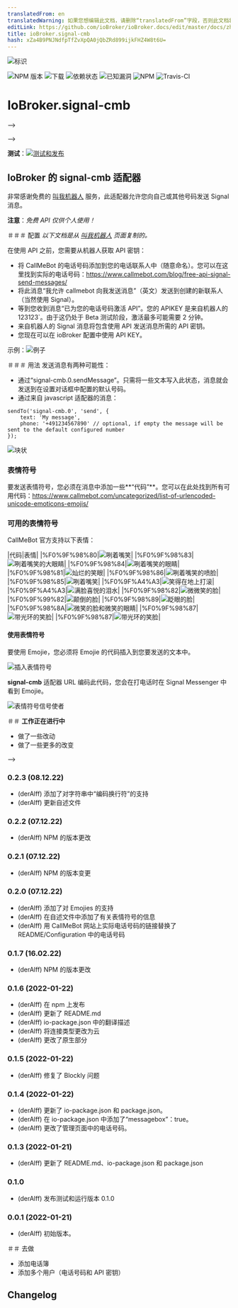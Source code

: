 ```yaml
---
translatedFrom: en
translatedWarning: 如果您想编辑此文档，请删除“translatedFrom”字段，否则此文档将再次自动翻译
editLink: https://github.com/ioBroker/ioBroker.docs/edit/master/docs/zh-cn/adapterref/iobroker.signal-cmb/README.md
title: ioBroker.signal-cmb
hash: xZa4B9PNJNdfpTfZvXpQA0jQbZRd899ijkFHZ4W8t6U=
---
```

![标识](../../../en/adapterref/iobroker.signal-cmb/admin/signal-cmb.png)

![NPM 版本](http://img.shields.io/npm/v/iobroker.signal-cmb.svg)
![下载](https://img.shields.io/npm/dm/iobroker.signal-cmb.svg)
![依赖状态](https://img.shields.io/david/ioBroker/iobroker.signal-cmb.svg)
![已知漏洞](https://snyk.io/test/github/ioBroker/ioBroker.signal-cmb/badge.svg)
![NPM](https://nodei.co/npm/iobroker.signal-cmb.png?downloads=true)
![Travis-CI](http://img.shields.io/travis/ioBroker/ioBroker.signal-cmb/master.svg)

# IoBroker.signal-cmb
-->

-->

**测试**：[![测试和发布](https://github.com/necotec/ioBroker.signal-cmb/actions/workflows/test-and-release.yml/badge.svg)](https://github.com/necotec/ioBroker.signal-cmb/actions/workflows/test-and-release.yml)

## IoBroker 的 signal-cmb 适配器
非常感谢免费的 [叫我机器人](https://www.callmebot.com/blog/free-api-signal-send-messages/) 服务，此适配器允许您向自己或其他号码发送 Signal 消息。

**注意**：*免费 API 仅供个人使用！*

＃＃＃ 配置
*以下文档是从 [叫我机器人](https://www.callmebot.com/blog/free-api-signal-send-messages/) 页面复制的。*

在使用 API 之前，您需要从机器人获取 API 密钥：

- 将 CallMeBot 的电话号码添加到您的电话联系人中（随意命名）。您可以在这里找到实际的电话号码：https://www.callmebot.com/blog/free-api-signal-send-messages/
- 将此消息“我允许 callmebot 向我发送消息”（英文）发送到创建的新联系人（当然使用 Signal）。
- 等到您收到消息“已为您的电话号码激活 API”。您的 APIKEY 是来自机器人的 123123`。由于这仍处于 Beta 测试阶段，激活最多可能需要 2 分钟。
- 来自机器人的 Signal 消息将包含使用 API 发送消息所需的 API 密钥。
- 您现在可以在 ioBroker 配置中使用 API KEY。

示例：![例子](../../../en/adapterref/iobroker.signal-cmb/img/signal.jpg)

＃＃＃ 用法
发送消息有两种可能性：

- 通过“signal-cmb.0.sendMessage”。只需将一些文本写入此状态，消息就会发送到在设置对话框中配置的默认号码。
- 通过来自 javascript 适配器的消息：

```
sendTo('signal-cmb.0', 'send', {
    text: 'My message',
    phone: '+491234567890' // optional, if empty the message will be sent to the default configured number
});
```

![块状](../../../en/adapterref/iobroker.signal-cmb/img/blockly-signal.png)

### 表情符号
要发送表情符号，您必须在消息中添加一些**“代码”**。您可以在此处找到所有可用代码：https://www.callmebot.com/uncategorized/list-of-urlencoded-unicode-emoticons-emojis/

### 可用的表情符号
CallMeBot 官方支持以下表情：

|代码|表情|
|%F0%9F%98%80|![咧着嘴笑](../../../en/adapterref/iobroker.signal-cmb/img/emojies/01_grinning.png)|
|%F0%9F%98%83|![咧着嘴笑的大眼睛](../../../en/adapterref/iobroker.signal-cmb/img/emojies/02_grinning_big_eyes.png)|
|%F0%9F%98%84|![咧着嘴笑的眼睛](../../../en/adapterref/iobroker.signal-cmb/img/emojies/03_grinning_smiling_eyes.png)|
|%F0%9F%98%81|![灿烂的笑眼](../../../en/adapterref/iobroker.signal-cmb/img/emojies/04_beaming_smiling_eyes.png)|
|%F0%9F%98%86|![咧着嘴笑的喷脸](../../../en/adapterref/iobroker.signal-cmb/img/emojies/05_grinning_squinting_face.png)|
|%F0%9F%98%85|![咧着嘴笑](../../../en/adapterref/iobroker.signal-cmb/img/emojies/06_grinning_sweat.png)|
|%F0%9F%A4%A3|![笑得在地上打滚](../../../en/adapterref/iobroker.signal-cmb/img/emojies/07_rolling_on_the_floor_laughing.png)|
|%F0%9F%A4%A3|![满脸喜悦的泪水](../../../en/adapterref/iobroker.signal-cmb/img/emojies/08_face_with_tears_of_joy.png)|
|%F0%9F%98%82|![微微笑的脸](../../../en/adapterref/iobroker.signal-cmb/img/emojies/09_slightly_smiling_face.png)|
|%F0%9F%99%82|![颠倒的脸](../../../en/adapterref/iobroker.signal-cmb/img/emojies/10_upside_down_face.png)|
|%F0%9F%98%89|![眨眼的脸](../../../en/adapterref/iobroker.signal-cmb/img/emojies/11_winking_face.png)|
|%F0%9F%98%8A|![微笑的脸和微笑的眼睛](../../../en/adapterref/iobroker.signal-cmb/img/emojies/12_smiling_face_with_smiling_eyes.png)|
|%F0%9F%98%87|![带光环的笑脸](../../../en/adapterref/iobroker.signal-cmb/img/emojies/13_smiling_face_with_halo.png)|
|%F0%9F%98%87|![带光环的笑脸](../../../en/adapterref/iobroker.signal-cmb/img/emojies/13_smiling_face_with_halo.png)|

#### 使用表情符号
要使用 Emojie，您必须将 Emojie 的代码插入到您要发送的文本中。

![插入表情符号](../../../en/adapterref/iobroker.signal-cmb/img/add_emojies.png)

**signal-cmb** 适配器 URL 编码此代码，您会在打电话时在 Signal Messenger 中看到 Emojie。

![表情符号信号使者](../../../en/adapterref/iobroker.signal-cmb/img/emojie_signal_mesenger.png)

＃＃ **工作正在进行中**
* 做了一些改动
* 做了一些更多的改变

-->

### 0.2.3 (08.12.22)
* (derAlff) 添加了对字符串中“编码换行符”的支持
* (derAlff) 更新自述文件

### 0.2.2 (07.12.22)
* (derAlff) NPM 的版本更改

### 0.2.1 (07.12.22)
* (derAlff) NPM 的版本变更

### 0.2.0 (07.12.22)
* (derAlff) 添加了对 Emojies 的支持
* (derAlff) 在自述文件中添加了有关表情符号的信息
* (derAlff) 用 CallMeBot 网站上实际电话号码的链接替换了 README/Configuration 中的电话号码

### 0.1.7 (16.02.22)
* (derAlff) NPM 的版本更改

### 0.1.6 (2022-01-22)
* (derAlff) 在 npm 上发布
* (derAlff) 更新了 README.md
* (derAlff) io-package.json 中的翻译描述
* (derAlff) 将连接类型更改为云
* (derAlff) 更改了原生部分

### 0.1.5 (2022-01-22)
* (derAlff) 修复了 Blockly 问题

### 0.1.4 (2022-01-22)
* (derAlff) 更新了 io-package.json 和 package.json。
* (derAlff) 在 io-package.json 中添加了“messagebox”：true。
* (derAlff) 更改了管理页面中的电话号码。

### 0.1.3 (2022-01-21)
* (derAlff) 更新了 README.md、io-package.json 和 package.json

### 0.1.0
* (derAlff) 发布测试和运行版本 0.1.0

### 0.0.1 (2022-01-21)
* (derAlff) 初始版本。

＃＃ 去做
* 添加电话簿
* 添加多个用户（电话号码和 API 密钥）

## Changelog
<!--
Placeholder for the next version (at the beginning of the line):

## License
MIT License

Copyright (c) 2022 derAlff <derAlff@gmail.com>

Permission is hereby granted, free of charge, to any person obtaining a copy
of this software and associated documentation files (the "Software"), to deal
in the Software without restriction, including without limitation the rights
to use, copy, modify, merge, publish, distribute, sublicense, and/or sell
copies of the Software, and to permit persons to whom the Software is
furnished to do so, subject to the following conditions:

The above copyright notice and this permission notice shall be included in all
copies or substantial portions of the Software.

THE SOFTWARE IS PROVIDED "AS IS", WITHOUT WARRANTY OF ANY KIND, EXPRESS OR
IMPLIED, INCLUDING BUT NOT LIMITED TO THE WARRANTIES OF MERCHANTABILITY,
FITNESS FOR A PARTICULAR PURPOSE AND NONINFRINGEMENT. IN NO EVENT SHALL THE
AUTHORS OR COPYRIGHT HOLDERS BE LIABLE FOR ANY CLAIM, DAMAGES OR OTHER
LIABILITY, WHETHER IN AN ACTION OF CONTRACT, TORT OR OTHERWISE, ARISING FROM,
OUT OF OR IN CONNECTION WITH THE SOFTWARE OR THE USE OR OTHER DEALINGS IN THE
SOFTWARE.